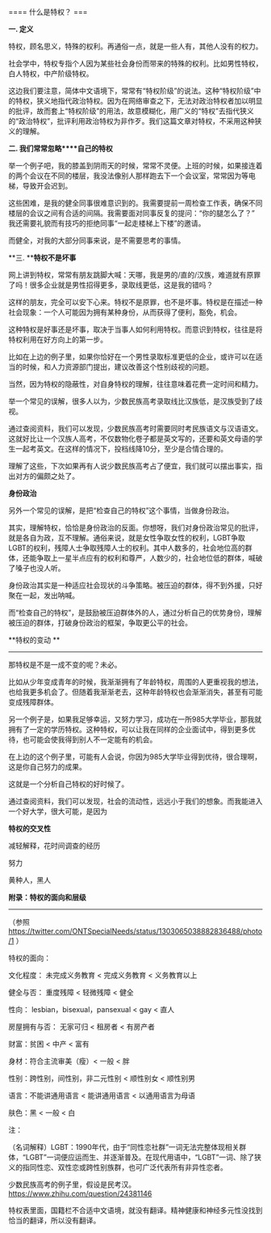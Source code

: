 


==== 什么是特权？  ===


**一. 定义**

特权，顾名思义，特殊的权利。再通俗一点，就是一些人有，其他人没有的权力。

社会学中，特权专指个人因为某些社会身份而带来的特殊的权利。比如男性特权，白人特权，中产阶级特权。

这边我们要注意，简体中文语境下，常常有“特权阶级”的说法。这种“特权阶级”中的特权，狭义地指代政治特权。因为在网络审查之下，无法对政治特权者加以明显的批评，故而套上“特权阶级”的用法，故意模糊化，用广义的“特权”去指代狭义的“政治特权”，批评利用政治特权为非作歹。我们这篇文章对特权，不采用这种狭义的理解。

**二. ****我们常常****忽略****自己的特权**

举一个例子吧，我的膝盖到阴雨天的时候，常常不灵便。上班的时候，如果接连着的两个会议在不同的楼层，我没法像别人那样跑去下一个会议室，常常因为等电梯，导致开会迟到。

这些困难，是我的健全同事很难意识到的。我需要提前一周检查工作表，确保不同楼层的会议之间有合适的间隔。我需要面对同事反复的提问：“你的腿怎么了？” 我还需要礼貌而有技巧的拒绝同事“一起走楼梯上下楼”的邀请。

而健全，对我的大部分同事来说，是不需要思考的事情。

**三. ****特权不是坏事**

网上讲到特权，常常有朋友跳脚大喊：天哪，我是男的/直的/汉族，难道就有原罪了吗！很多企业就是男性招得更多，录取线更低，这是我的错吗？

这样的朋友，完全可以安下心来。特权不是原罪，也不是坏事。特权是在描述一种社会现象：一个人可能因为拥有某种身份，从而获得了便利，豁免，机会。

这种特权是好事还是坏事，取决于当事人如何利用特权。而意识到特权，往往是将特权利用在好方向上的第一步。

比如在上边的例子里，如果你恰好在一个男性录取标准更低的企业，或许可以在适当的时候，和人力资源部门提出，建议改善这个性别歧视的问题。

当然，因为特权的隐蔽性，对自身特权的理解，往往意味着花费一定时间和精力。

举一个常见的误解，很多人以为，少数民族高考录取线比汉族低，是汉族受到了歧视。

通过查阅资料，我们可以发现，少数民族高考时需要同时考民族语文与汉语语文。这就好比让一个汉族人高考，不仅数物化卷子都是英文写的，还要和英文母语的学生一起考英文。在这样的情况下，投档线降10分，至少是合情合理的。

理解了这些，下次如果再有人说少数民族高考占了便宜，我们就可以摆出事实，指出对方的偏颇之处了。

**身份政治**

另外一个常见的误解，是把“检查自己的特权”这个事情，当做身份政治。

其实，理解特权，恰恰是身份政治的反面。你想呀，我们对身份政治常见的批评，就是各自为政，互不理解。通俗来说，就是女性争取女性的权利，LGBT争取LGBT的权利，残障人士争取残障人士的权利。其中人数多的，社会地位高的群体，还能争取上一星半点应有的权利和尊严，人数少的，社会地位低的群体，喊破了嗓子也没人听。

身份政治其实是一种适应社会现状的斗争策略。被压迫的群体，得不到外援，只好聚在一起，发出呐喊。

而“检查自己的特权”，是鼓励被压迫群体外的人，通过分析自己的优势身份，理解被压迫的群体，打破身份政治的框架，争取更公平的社会。

**特权的变动 **

****

那特权是不是一成不变的呢？未必。

比如从少年变成青年的时候，我渐渐拥有了年龄特权，周围的人更重视我的想法，也给我更多机会了。但随着我渐渐老去，这种年龄特权也会渐渐消失，甚至有可能变成残障群体。

另一个例子是，如果我足够幸运，又努力学习，成功在一所985大学毕业，那我就拥有了一定的学历特权。这种特权，可以让我在同样的企业面试中，得到更多优待，也可能会使我得到别人不一定能有的机会。

在上边的这个例子里，可能有人会说，你因为985大学毕业得到优待，很合理啊，这是你自己努力的成果。

这就是一个分析自己特权的好时候了。

通过查阅资料，我们可以发现，社会的流动性，远远小于我们的想象。而我能进入一个好大学，很大可能，是因为

**特权的交叉性**

减轻解释，花时间调查的经历

努力

黄种人，黑人

**附录：特权的面向和层级**

****

（参照 https://twitter.com/ONTSpecialNeeds/status/1303065038882836488/photo/1 ）

特权的面向：

文化程度： 未完成义务教育 < 完成义务教育 < 义务教育以上

健全与否： 重度残障 < 轻微残障 < 健全

性向： lesbian，bisexual，pansexual < gay < 直人

房屋拥有与否： 无家可归 < 租房者 < 有房产者

财富：贫困 < 中产 < 富有

身材：符合主流审美（瘦）< 一般 < 胖

性别：跨性别，间性别，非二元性别 < 顺性别女 < 顺性别男

语言：不能讲通用语言 < 能讲通用语言 < 以通用语言为母语

肤色：黑 < 一般 < 白

注：

（名词解释）LGBT：1990年代，由于“同性恋社群”一词无法完整体现相关群体，“LGBT”一词便应运而生、并逐渐普及。在现代用语中，“LGBT”一词、除了狭义的指同性恋、双性恋或跨性别族群，也可广泛代表所有非异性恋者。

少数民族高考的例子里，假设是民考汉。https://www.zhihu.com/question/24381146

特权表里面，国籍栏不合适中文语境，就没有翻译。精神健康和神经多元性没找到恰当的翻译，所以没有翻译。